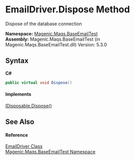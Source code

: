 # EmailDriver.Dispose Method 
 

Dispose of the database connection

**Namespace:**&nbsp;<a href="MAQS_5/Email_AUTOGENERATED/Magenic-Maqs-BaseEmailTest_Namespace">Magenic.Maqs.BaseEmailTest</a><br />**Assembly:**&nbsp;Magenic.Maqs.BaseEmailTest (in Magenic.Maqs.BaseEmailTest.dll) Version: 5.3.0

## Syntax

**C#**<br />
``` C#
public virtual void Dispose()
```


#### Implements
<a href="http://msdn2.microsoft.com/en-us/library/es4s3w1d" target="_blank">IDisposable.Dispose()</a><br />

## See Also


#### Reference
<a href="MAQS_5/Email_AUTOGENERATED/EmailDriver_Class">EmailDriver Class</a><br /><a href="MAQS_5/Email_AUTOGENERATED/Magenic-Maqs-BaseEmailTest_Namespace">Magenic.Maqs.BaseEmailTest Namespace</a><br />
